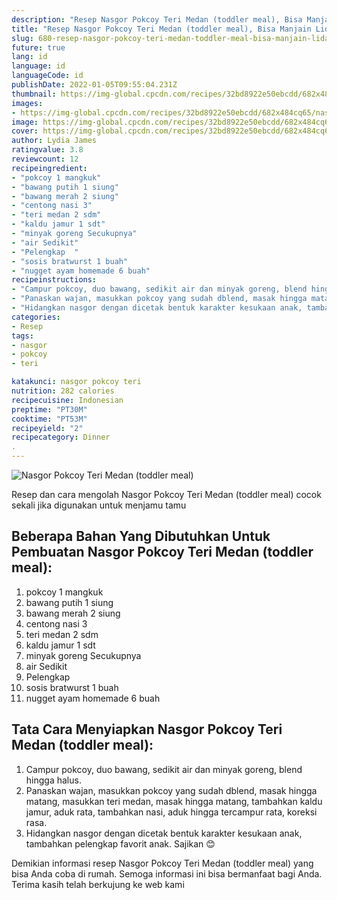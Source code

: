 ```yaml
---
description: "Resep Nasgor Pokcoy Teri Medan (toddler meal), Bisa Manjain Lidah"
title: "Resep Nasgor Pokcoy Teri Medan (toddler meal), Bisa Manjain Lidah"
slug: 680-resep-nasgor-pokcoy-teri-medan-toddler-meal-bisa-manjain-lidah
future: true
lang: id
language: id
languageCode: id
publishDate: 2022-01-05T09:55:04.231Z 
thumbnail: https://img-global.cpcdn.com/recipes/32bd8922e50ebcdd/682x484cq65/nasgor-pokcoy-teri-medan-toddler-meal-foto-resep-utama.png
images:
- https://img-global.cpcdn.com/recipes/32bd8922e50ebcdd/682x484cq65/nasgor-pokcoy-teri-medan-toddler-meal-foto-resep-utama.png
image: https://img-global.cpcdn.com/recipes/32bd8922e50ebcdd/682x484cq65/nasgor-pokcoy-teri-medan-toddler-meal-foto-resep-utama.png
cover: https://img-global.cpcdn.com/recipes/32bd8922e50ebcdd/682x484cq65/nasgor-pokcoy-teri-medan-toddler-meal-foto-resep-utama.png
author: Lydia James
ratingvalue: 3.8
reviewcount: 12
recipeingredient:
- "pokcoy 1 mangkuk"
- "bawang putih 1 siung"
- "bawang merah 2 siung"
- "centong nasi 3"
- "teri medan 2 sdm"
- "kaldu jamur 1 sdt"
- "minyak goreng Secukupnya"
- "air Sedikit"
- "Pelengkap  "
- "sosis bratwurst 1 buah"
- "nugget ayam homemade 6 buah"
recipeinstructions:
- "Campur pokcoy, duo bawang, sedikit air dan minyak goreng, blend hingga halus."
- "Panaskan wajan, masukkan pokcoy yang sudah dblend, masak hingga matang, masukkan teri medan, masak hingga matang, tambahkan kaldu jamur, aduk rata, tambahkan nasi, aduk hingga tercampur rata, koreksi rasa."
- "Hidangkan nasgor dengan dicetak bentuk karakter kesukaan anak, tambahkan pelengkap favorit anak. Sajikan 😊"
categories:
- Resep
tags:
- nasgor
- pokcoy
- teri

katakunci: nasgor pokcoy teri 
nutrition: 282 calories
recipecuisine: Indonesian
preptime: "PT30M"
cooktime: "PT53M"
recipeyield: "2"
recipecategory: Dinner
. 
---
```



![Nasgor Pokcoy Teri Medan (toddler meal)](https://img-global.cpcdn.com/recipes/32bd8922e50ebcdd/682x484cq65/nasgor-pokcoy-teri-medan-toddler-meal-foto-resep-utama.png)

Resep dan cara mengolah  Nasgor Pokcoy Teri Medan (toddler meal) cocok sekali jika digunakan untuk menjamu tamu

<!--inarticleads1-->

## Beberapa Bahan Yang Dibutuhkan Untuk Pembuatan Nasgor Pokcoy Teri Medan (toddler meal):

1. pokcoy 1 mangkuk
1. bawang putih 1 siung
1. bawang merah 2 siung
1. centong nasi 3
1. teri medan 2 sdm
1. kaldu jamur 1 sdt
1. minyak goreng Secukupnya
1. air Sedikit
1. Pelengkap  
1. sosis bratwurst 1 buah
1. nugget ayam homemade 6 buah



<!--inarticleads2-->

## Tata Cara Menyiapkan Nasgor Pokcoy Teri Medan (toddler meal):

1. Campur pokcoy, duo bawang, sedikit air dan minyak goreng, blend hingga halus.
1. Panaskan wajan, masukkan pokcoy yang sudah dblend, masak hingga matang, masukkan teri medan, masak hingga matang, tambahkan kaldu jamur, aduk rata, tambahkan nasi, aduk hingga tercampur rata, koreksi rasa.
1. Hidangkan nasgor dengan dicetak bentuk karakter kesukaan anak, tambahkan pelengkap favorit anak. Sajikan 😊




Demikian informasi  resep Nasgor Pokcoy Teri Medan (toddler meal)   yang bisa Anda coba di rumah. Semoga informasi ini bisa bermanfaat bagi Anda. Terima kasih telah berkujung ke web kami
